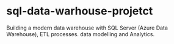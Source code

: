 # sql-data-warhouse-projetct
Building a modern data warehouse with SQL Server (Azure Data Warehouse), ETL processes. data modelling and Analytics.
